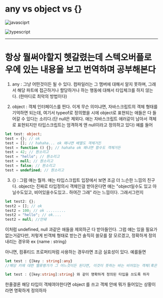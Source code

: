 # **any vs object vs {}**

![javasciprt](https://img.shields.io/badge/javascript-up%20to%20date-yellow)

![typescript](https://img.shields.io/badge/typescript-up%20to%20date-blue)

---

# 항상 뭘써야할지 헷갈렸는데 스텍오버플로우에 있는 내용을 보고 번역하며 공부해본다

1. any : 그냥 어떤것이든 될 수 있다. 컴파일러는 그 맴버에 대해서 알지 못하며, 그래서 해당 파트에 접근하거나 할당하거나 하는 행동에 대해서 타입체크를 하지 않는다. (한마디로 최악의 방법이다)

2. object : 객체 인터페이스를 띈다. 이게 무슨 의미냐면, 자바스크립트의 객체 형태를 기억하면 되는데, 여기서 typeof로 정의했을 시에 object로 표현되는 애들은 다 들어갈 수 있다는 소리다.(단 null은 제외다. 애는 자바스크립트 에러같이 남아서 객체로 표현되지만 타입스크립트는 엄격하게 앤 null이라고 정의하고 있다) 예를 들어

```ts
let test: object;
test = {}; // ok
test = []; // hahaha... ok 왜냐면 배열도 객체거든
test = function () {}; // hahaha ok 왜냐면 함수도 객체거든
test = 42; // 뭔소리고
test = "hello"; // 뭔소리고
test = null; // 뭔소리고
test = false; // 뭔소리고
test = undefined; // 뭔소리고
```

3. {} : 그럼 얘는 뭘까. 얘는 타입스크립트 입장에서 보면 조금 더 느슨한 느낌의 친구다. object는 진짜로 타입정의시 객체인걸 받아온다면 얘는 "object일수도 있고 아닐수도있고, 비어있을수도있고.. 하여간 그래" 라는 느낌이다. 그래서그런지

```ts
let test2: {};
test2 = []; // ok
test2 = 100; // ok .........
test2 = "hello"; // ok....
test2 = null; //안돼
```

이처럼 undefined, null 과같은 애들을 제외하곤 다 받아들인다.
그럼 얘는 있을 필요가 없는거같다만, 저렇게 빈객체 형태로 받는건 솔직히 쓸모를 잘 모르겠고, 정확하게 정의내리는 경우와
ex {name : string}

아니면, 컴퓨티드 프로퍼티처럼 사용하는 경우라면 조금 실효성이 있다. 예를들면

```ts
let test : {[key : string]:any}
//해당 키에 대한 벨류평가가 그 어느것이든 된다면, 이것이 뜻하는 바는 비어있는 객체(혹은 배열) 역시도 정의 가능하다는 소리가 된다. 그 외에는 다 에러가 되서 좋긴한데 배열도 따지고보면 프로토타입을 빼고 보면 그냥 객체랑 다를 바가 없어서 빈객체든 아니면 뭐가 들어있든 객체든 다 포함시킬수있다는 문제가 있다. 그래서

let test : {[key:string]:string} 와 같이 명확하게 정의된 타입을 쓰도록 하자


```

한줄결론
해당 타입이 객체여야한다면 object 를 쓰고 객체 안에 뭐가 들어있는 상황이라면 명확하게 정의하자
